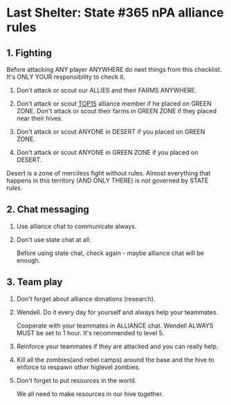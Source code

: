 # Last Shelter: State #365 nPA alliance rules

## 1. Fighting
   Before attacking ANY player ANYWHERE do next things from this checklist. It's ONLY YOUR responsibility to check it.

   1. Don't attack or scout our ALLIES and their FARMS ANYWHERE.

   2. Don't attack or scout [TOP15](./TOP15.md) alliance member if he placed on GREEN ZONE. Don't attack or scout their farms in GREEN ZONE if they placed near their hives.

   3. Don't attack or scout ANYONE in DESERT if you placed on GREEN ZONE.
   
   4. Don't attack or scout ANYONE in GREEN ZONE if you placed on DESERT.

   Desert is a zone of merciless fight without rules. Almost everything that happens in this territory (AND ONLY THERE) is not governed by STATE rules.

## 2. Chat messaging
   1. Use alliance chat to communicate always.

   2. Don't use state chat at all.

      Before using state chat, check again - maybe alliance chat will be enough.

## 3. Team play
   1. Don't forget about alliance donations (research).

   2. Wendell. Do it every day for yourself and always help your teammates.
   
      Cooperate with your teammates in ALLIANCE chat. Wendell ALWAYS MUST be set to 1 hour. It's recommended to level 5.

   3. Reinforce your teammates if they are attacked and you can really help.
   
   4. Kill all the zombies(and rebel camps) around the base and the hive to enforce to respawn other higlevel zombies.

   5. Don't forget to put resources in the world.

      We all need to make resources in our hive together.

